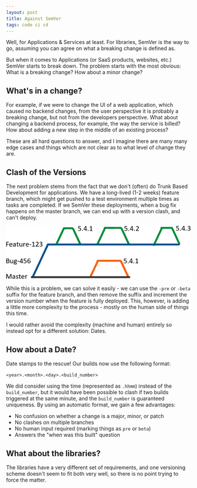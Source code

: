 ```yaml
---
layout: post
title: Against SemVer
tags: code ci cd
---
```


Well, for Applications & Services at least.  For libraries, SemVer is the way to go, assuming you can agree on what a breaking change is defined as.

But when it comes to Applications (or SaaS products, websites, etc.) SemVer starts to break down.  The problem starts with the most obvious:  What is a breaking change? How about a minor change?

## What's in a change?

For example, if we were to change the UI of a web application, which caused no backend changes, from the user perspective it is probably a breaking change, but not from the developers perspective.
What about changing a backend process, for example, the way the service is billed?  How about adding a new step in the middle of an existing process?

These are all hard questions to answer, and I imagine there are many many edge cases and things which are not clear as to what level of change they are.

## Clash of the Versions

The next problem stems from the fact that we don't (often) do Trunk Based Development for applications.  We have a long-lived (1-2 weeks) feature branch, which might get pushed to a test environment multiple times as tasks are completed.  If we SemVer these deployments, when a bug fix happens on the master branch, we can end up with a version clash, and can't deploy.

![branching, showing a clash of SemVer by having concurrent branches](/images/semver-clash.png)

While this is a problem, we can solve it easily - we can use the `-pre` or `-beta` suffix for the feature branch, and then remove the suffix and increment the version number when the feature is fully deployed.  This, however, is adding a little more complexity to the process - mostly on the human side of things this time.

I would rather avoid the complexity (machine and human) entirely so instead opt for a different solution: Dates.

## How about a Date?

Date stamps to the rescue! Our builds now use the following format:

```
<year>.<month>.<day>.<build_number>
```

We did consider using the time (represented as `.hhmm`) instead of the `build_number`, but it would have been possible to clash if two builds triggered at the same minute, and the `build_number` is guaranteed uniqueness.  By using an automatic format, we gain a few advantages:

* No confusion on whether a change is a major, minor, or patch
* No clashes on multiple branches
* No human input required (marking things as `pre` or `beta`)
* Answers the "when was this built" question

## What about the libraries?

The libraries have a very different set of requirements, and one versioning scheme doesn't seem to fit both very well, so there is no point trying to force the matter.
